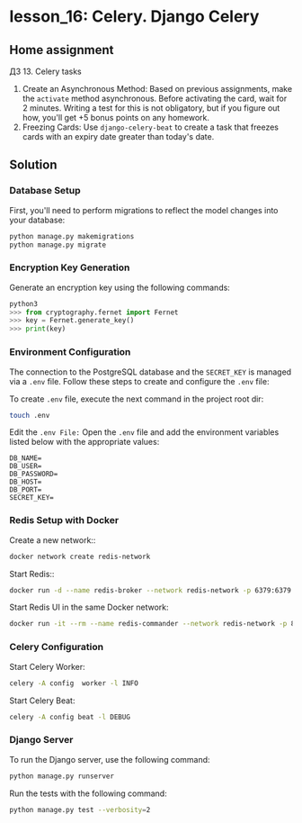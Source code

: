 # lesson_16: Celery. Django Celery

## Home assignment

ДЗ 13. Celery tasks
1. Create an Asynchronous Method: Based on previous assignments, make the `activate` method asynchronous. Before activating the card, wait for 2 minutes. Writing a test for this is not obligatory, but if you figure out how, you'll get +5 bonus points on any homework.
2. Freezing Cards: Use `django-celery-beat` to create a task that freezes cards with an expiry date greater than today's date.

## Solution

### Database Setup

First, you'll need to perform migrations to reflect the model changes into your database:

```bash
python manage.py makemigrations
python manage.py migrate
```

### Encryption Key Generation

Generate an encryption key using the following commands:
```python
python3
>>> from cryptography.fernet import Fernet
>>> key = Fernet.generate_key()
>>> print(key)
```

### Environment Configuration

The connection to the PostgreSQL database and the `SECRET_KEY` is managed via a `.env` file. Follow these steps to create and configure the `.env` file:

To create `.env` file, execute the next command in the project root dir:
```bash
touch .env
```

Edit the `.env File:` Open the `.env` file and add the environment variables listed below with the appropriate values:
```
DB_NAME=
DB_USER=
DB_PASSWORD=
DB_HOST=
DB_PORT=
SECRET_KEY=
```

### Redis Setup with Docker

Create a new network::
```bash
docker network create redis-network
```
Start Redis::
```bash
docker run -d --name redis-broker --network redis-network -p 6379:6379 redis
```

Start Redis UI in the same Docker network:
```bash
docker run -it --rm --name redis-commander --network redis-network -p 8081:8081 --env REDIS_HOSTS=local:redis-broker:6379 rediscommander/redis-commander:latest
```

### Celery Configuration

Start Celery Worker:
```bash
celery -A config  worker -l INFO
```

Start Celery Beat:
```bash
celery -A config beat -l DEBUG
```

### Django Server

To run the Django server, use the following command:
```bash
python manage.py runserver
```

Run the tests with the following command:
```bash
python manage.py test --verbosity=2
```

